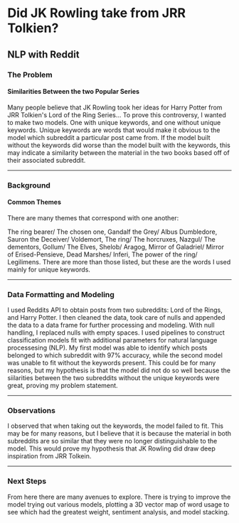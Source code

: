 
# Did JK Rowling take from JRR Tolkien?
## NLP with Reddit



### The Problem
#### Similarities Between the two Popular Series
Many people believe that JK Rowling took her ideas for Harry Potter from JRR Tolkien's Lord of the Ring Series… 
To prove this controversy, I wanted to make two models. One with unique keywords, and one without unique keywords. Unique keywords are words that would make it obvious to the model which subreddit a particular post came from. If the model built without the keywords did worse than the model built with the keywords, this may indicate a similarity between the material in the two books based off of their associated subreddit.

---

### Background
#### Common Themes
There are many themes that correspond with one another:

The ring bearer/ The chosen one,
Gandalf the Grey/ Albus Dumbledore,
Sauron the Deceiver/ Voldemort,
The ring/ The horcruxes,
Nazgul/ The dementors,
Gollum/ The Elves,
Shelob/ Aragog,
Mirror of Galadriel/ Mirror of Erised-Pensieve,
Dead Marshes/ Inferi,
The power of the ring/ Legilimens.
There are more than those listed, but these are the words I used mainly for unique keywords.

---

### Data Formatting and Modeling

I used Reddits API to obtain posts from two subreddits: Lord of the Rings, and Harry Potter. I then cleaned the data, took care of nulls and appended the data to a data frame for further processing and modeling. With null handling, I replaced nulls with empty spaces. I used pipelines to construct classification models fit with additional parameters for natural language processesing (NLP). My first model was able to identify which posts belonged to which subreddit with 97% accuracy, while the second model was unable to fit without the keywords present. This could be for many reasons, but my hypothesis is that the model did not do so well because the siilarities between the two subreddits without the unique keywords were great, proving my problem statement. 

---

### Observations

I observed that when taking out the keywords, the model failed to fit. This may be for many reasons, but I believe that it is because the material in both subreddits are so similar that they were no longer distinguishable to the model. This would prove my hypothesis that JK Rowling did draw deep inspiration from JRR Tolkein.

---

### Next Steps
From here there are many avenues to explore. There is trying to improve the model trying out various models, plotting a 3D vector map of word usage to see which had the greatest weight, sentiment analysis, and model stacking. 

